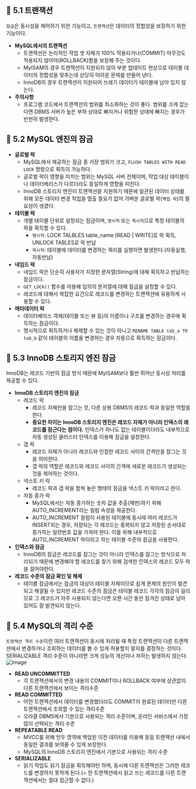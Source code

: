 ## 🦅 5.1 트랜잭션
`잠금`은 동시성을 제어하기 위한 기능이고, `트랜잭션`은 데이터의 정합성을 보장하기 위한 기능이다.
* **MySQL에서의 트랜잭션**
  * 트랜잭션은 논리적인 작업 셋 자체가 100% 적용되거나(COMMIT) 아무것도 적용되지 않아야(ROLLBACK)함을 보장해 주는 것이다.
  * MyISAM의 경우 트랜잭션이 지원되지 않아 부분 업데이트 현상으로 테이블 데이터의 정합성을 맞추는데 상당히 어려운 문제를 만들어 낸다.
  * InnoDB의 경우 트랜잭션이 지원되어 쓰레기 데이터가 테이블에 남아 있지 않는다.
* **주의사항**
  * 프로그램 코드에서 트랜잭션의 범위를 최소화하는 것이 좋다. 범위를 크게 잡는다면 DBMS 서버가 높은 부하 상태로 빠지거나 위험한 상태에 빠지는 경우가 빈번히 발생한다.
## 🦅 5.2 MySQL 엔진의 잠금
* **글로벌 락**
  * MySQL에서 제공하는 잠금 중 가장 범위가 크고, `FLUSH TABLES WITH READ LOCK` 명령으로 획득이 가능하다.
  * 글로벌 락이 영향을 미치는 범위는 MySQL 서버 전체이며, 작업 대상 테이블이나 데이터베리스가 다르더라도 동일하게 영향을 미친다.
  * InnoDB 스토리지 엔진이 트랜잭션을 지원하기 때문에 일관된 데이터 상태를 위해 모든 데이터 변경 작업을 멈출 필요가 없어 가벼운 글로벌 락(`백업 락`)의 필요성이 생겼다.
* **테이블 락**
  * 개별 테이블 단위로 설정되는 잠금이며, `명시적` 또는 `묵시적`으로 특정 테이블의 락을 획득할 수 있다.
    * `명시적`: LOCK TALBLES table_name [READ | WRITE]로 락 획득, UNLOCK TABLES로 락 반납
    * `묵시적`: 테이블에 데이터를 변경하는 쿼리를 실행하면 발생한다.(자동실행, 자동반납)
* **네임드 락**
  * 네임드 락은 단순히 사용자가 지정한 문자열(String)에 대해 획득하고 반납하는 잠금이다.
  * `GET_LOCK()` 함수를 아용해 임의의 문자열에 대해 잠금을 설정할 수 있다.
  * 레코드에 대해서 복잡한 요건으로 레코드를 변경하는 트랜잭션에 유용하게 사용할 수 있다.
* **메타데이터 락**
  * 데이터베이스 객체(테이블 또는 뷰 등)의 이름이나 구조를 변경하는 경우에 획득하는 잠금이다.
  * 명시적으로 획득하거나 해제할 수 있는 것이 아니고 `RENAME TABLE tab_a TO tab_b` 같이 테이블의 이름을 변경하는 경우 자동으로 획득하는 잠금이다.

## 🦅 5.3 InnoDB 스토리지 엔진 잠금
InnoDB는 레코드 기반의 잠금 방식 때문에 MyISAM보다 훨씬 뛰어난 동시성 처리를 제공할 수 있다.
* **InnoDB 스토리지 엔진의 잠금**
  * 레코드 락
    * 레코드 자체만을 잠그는 것, 다른 상용 DBMS의 레코드 락과 동일한 역할을 한다.
    * **중요한 차이는 InnoDB 스토리지 엔진은 레코드 자체가 아니라 인덱스의 레코드를 잠근다는 점이다.** 인덱스가 하나도 없는 테이블이더라도 내부적으로 자동 생성된 클러스터 인덱스를 이용해 잠금을 설정한다.
  * 갭 락
    * 레코드 자체가 아니라 레코드와 인접한 레코드 사이의 간격만을 잠그는 것을 의미한다.
    * 갭 락의 역할은 레코드와 레코드 사이의 간격에 새로운 레코드가 생성되는 것을 제어하는 것이다.
  * 넥스트 키 락
    * 레코드 락과 갭 락을 합쳐 놓은 형태의 잠금을 넥스트 키 락이라고 한다.
  * 자동 증가 락
    * MySQL에서는 자동 증가하는 숫자 값을 추출(채번)하기 위해 AUTO_INCREMENT라는 컬럼 속성을 제공한다.
    * AUTO_INCREMENT 컬럼이 사용된 테이블에 동시에 여러 레코드가 INSERT되는 경우, 저장되는 각 레코드는 중복되지 않고 저장된 순서대로 증가하는 일련번호 값을 가져야 한다. 이를 위해 내부적으로 AUTO_INCREMENT 락이라고 하는 테이블 수준의 잠금을 사용한다.
* **인덱스와 잠금**
  * InnoDB의 잠금은 레코드를 잠그는 것이 아니라 인덱스를 잠그는 방식으로 처리되기 때문에 변경해야 할 레코드를 찾기 위해 검색한 인덱스의 레코드 모두 락을 걸어야한다.
* **레코드 수준의 잠금 확인 및 해제**
  * 테이블 잠금에서는 잠금의 대상이 테이블 자체이므로 쉽게 문제의 원인이 발견되고 해결될 수 있지만 레코드 수준의 잠금은 테이블 레코드 각각의 잠금이 걸리므로 그 레코드가 자주 사용되지 않는다면 오랜 시간 동안 잠겨진 상태로 남아 있어도 잘 발견되지 않는다.

## 🦅 5.4 MySQL의 격리 수준
`트랜잭션 격리 수준`이란 여러 트랜잭션이 동시에 처리될 때 특정 트랜잭션이 다른 트랜잭션에서 변경하거나 조회하는 데이터를 볼 수 있게 허용할지 말지를 결정하는 것이다.    
SERIALIZABLE 격리 수준이 아니라면 크게 성능의 개선이나 저하는 발생하지 않는다.
![image](https://github.com/user-attachments/assets/ef672b10-d1c6-490d-91d7-3e022772f3a5)
* **READ UNCOMMITTED**
  * 각 트랜잭션에서의 변경 내용이 COMMIT이나 ROLLBACK 여부에 상관없이 다른 트랜잭션에서 보이는 격리수준
* **READ COMMITTED**
  * 어떤 트랜잭션에서 데이터를 변경했더라도 COMMIT이 완료된 데이터만 다른 트랜잭션에서 조회할 수 있는 격리수준
  * 오라클 DBMS에서 기본으로 사용되는 격리 수준이며, 온라인 서비스에서 가장 많이 선택되는 격리 수준
* **REPEATABLE READ**
  * MVCC를 위해 언두 영역에 백업된 이전 데이터를 이용해 동일 트랜잭션 내에서 동일한 결과를 보여줄 수 있게 보장한다.
  * MySQL의 InnoDB 스토리지 엔진에서 기본으로 사용되는 격리 수준
* **SERIALIZABLE**
  * 읽기 작업도 읽기 잠금을 획득해야만 하며, 동시에 다른 트랜잭션은 그러한 레코드를 변경하지 못하게 된다.(= 한 트랜잭션에서 읽고 쓰는 레코드를 다른 트랜잭션에서는 절대 접근할 수 없다.)
